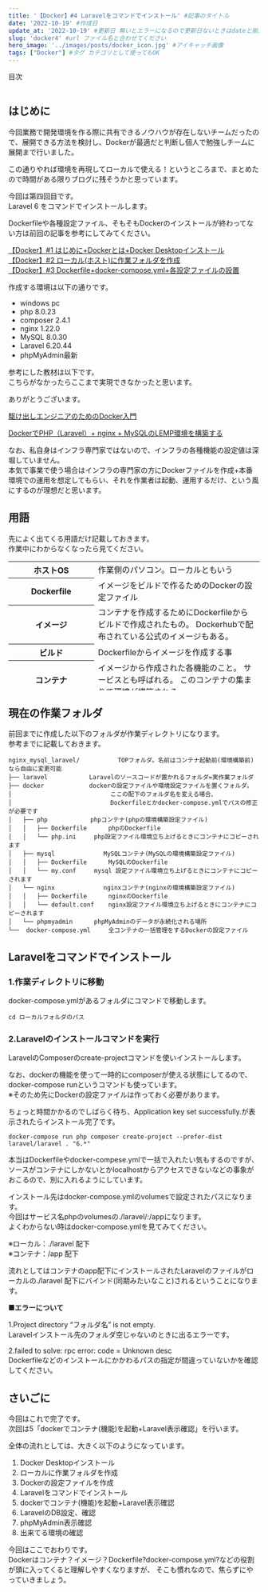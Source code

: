 ```yaml
---
title: '【Docker】#4 Laravelをコマンドでインストール' #記事のタイトル
date: '2022-10-19' #作成日
update_at: '2022-10-19' #更新日 無いとエラーになるので更新日ないときはdateと揃えてください。
slug: 'docker4' #url ファイル名と合わせてください
hero_image: '../images/posts/docker_icon.jpg' #アイキャッチ画像
tags: ["Docker"] #タグ カテゴリとして使ってもOK
---
```


<div class="toc-title">目次</div>

```toc
```

はじめに
----

今回業務で開発環境を作る際に共有できるノウハウが存在しないチームだったので、展開できる方法を検討し、Dockerが最適だと判断し個人で勉強しチームに展開まで行いました。

この通りやれば環境を再現してローカルで使える！というところまで、まとめたので時間がある限りブログに残そうかと思っています。

今回は第四回目です。  
Laravel 6 をコマンドでインストールします。

Dockerfileや各種設定ファイル、そもそもDockerのインストールが終わってない方は前回の記事を参考にしてみてください。

<div class="boxparts ref">
  <div class="title"></div>
  
[【Docker】#1 はじめに+Dockerとは+Docker Desktopインストール](https://minememo.work/docker1)  
[【Docker】#2 ローカル(ホスト)に作業フォルダを作成](https://minememo.work/docker2)  
[【Docker】#3 Dockerfile+docker-compose.yml+各設定ファイルの設置](https://minememo.work/docker3)
</div>

作成する環境は以下の通りです。

- windows pc
- php 8.0.23
- composer 2.4.1
- nginx 1.22.0
- MySQL 8.0.30
- Laravel 6.20.44
- phpMyAdmin最新

参考にした教材は以下です。  
こちらがなかったらここまで実現できなかったと思います。

ありがとうございます。


<div class="boxparts ref">
  <div class="title"></div>
  
[駆け出しエンジニアのためのDocker入門](https://www.udemy.com/course/docker-startup/)

[DockerでPHP（Laravel）+ nginx + MySQLのLEMP環境を構築する](https://qiita.com/hinako_n/items/f15646ea548bcdc8ac6c)
</div>


なお、私自身はインフラ専門家ではないので、インフラの各種機能の設定値は深堀していません。  
本気で事業で使う場合はインフラの専門家の方にDockerファイルを作成+本番環境での運用を想定してもらい、それを作業者は起動、運用するだけ、という風にするのが理想だと思います。

## 用語

先によく出てくる用語だけ記載しておきます。  
作業中にわからなくなったら見てください。

<table class="cps-table03" style="height: 258px;"><tbody><tr style="height: 19px;"><th style="height: 19px; width: 189.703px;">ホストOS</th><td class="rankinginfo" style="height: 19px; width: 461.297px;">作業側のパソコン。ローカルともいう</td></tr><tr style="height: 19px;"><th style="height: 19px; width: 189.703px;">Dockerfile</th><td class="rankinginfo" style="height: 19px; width: 461.297px;">イメージをビルドで作るためのDockerの設定ファイル</td></tr><tr style="height: 36px;"><th style="height: 36px; width: 189.703px;">イメージ</th><td class="rankinginfo" style="height: 36px; width: 461.297px;">コンテナを作成するためにDockerfileからビルドで作成されたもの。  
Dockerhubで配布されている公式のイメージもある。</td></tr><tr style="height: 19px;"><th style="height: 19px; width: 189.703px;">ビルド</th><td class="rankinginfo" style="height: 19px; width: 461.297px;">Dockerfileからイメージを作成する事</td></tr><tr style="height: 55px;"><th style="height: 55px; width: 189.703px;">コンテナ</th><td class="rankinginfo" style="height: 55px; width: 461.297px;">イメージから作成された各機能のこと。  
サービスとも呼ばれる。  
このコンテナの集まりで環境が構築される</td></tr><tr style="height: 36px;"><th style="height: 36px; width: 189.703px;">docker-compose</th><td class="rankinginfo" style="height: 36px; width: 461.297px;">複数のコンテナを一気に作成したりできる一元管理機能。  
Dockerを使う場合実質必須になります。</td></tr><tr style="height: 74px;"><th style="height: 74px; width: 189.703px;">docker-compose.yml</th><td class="rankinginfo" style="height: 74px; width: 461.297px;">複数のコンテナを一気に作成、起動したりできるdocker-composeの一元管理ファイル。  
docker-composeをインストールしてdocker-compose.ymlを作成してdocker composeコマンドで実行して利用します。</td></tr></tbody></table>

現在の作業フォルダ
---------

前回までに作成した以下のフォルダが作業ディレクトリになります。  
参考までに記載しておきます。

```
nginx_mysql_laravel/	　　　　TOPフォルダ。名前はコンテナ起動前(環境構築前)なら自由に変更可能
├── laravel		　　　　Laravelのソースコードが置かれるフォルダ=実作業フォルダ
├── docker		　　　　dockerの設定ファイルや環境設定ファイルを置くフォルダ。
│ 　　　　　　　　　　　　　　　　ここの配下のフォルダ名を変える場合、
│ 　　　　　　　　　　　　　　　　Dockerfileとかdocker-compose.ymlでパスの修正が必要です
│   ├── php		  　　　phpコンテナ(phpの環境構築設定ファイル)
│   │   ├── Dockerfile		phpのDockerfile
│   │   └── php.ini		php設定ファイル環境立ち上げるときにコンテナにコピーされます
│   ├── mysql 		　　　　MySQLコンテナ(MySQLの環境構築設定ファイル)
│   │   ├── Dockerfile		MySQLのDockerfile
│   │   └── my.conf		mysql 設定ファイル環境立ち上げるときにコンテナにコピーされます
│   └── nginx		　　　　nginxコンテナ(nginxの環境構築設定ファイル)
│   │   ├── Dockerfile		nginxのDockerfile
│   │   └── default.conf	nginx設定ファイル環境立ち上げるときにコンテナにコピーされます
│   └── phpmyadmin		phpMyAdminのデータが永続化される場所
└──  docker-compose.yml		全コンテナの一括管理をするDockerの設定ファイル
```

Laravelをコマンドでインストール
-------------------

### 1.作業ディレクトリに移動

docker-compose.ymlがあるフォルダにコマンドで移動します。

```
cd ローカルフォルダのパス
```

### 2.Laravelのインストールコマンドを実行

LaravelのComposerのcreate-projectコマンドを使いインストールします。

なお、dockerの機能を使って一時的にcomposerが使える状態にしてるので、docker-compose runというコマンドも使っています。  
※そのため先にDockerの設定ファイルは作っておく必要があります。

ちょっと時間かかるのでしばらく待ち、Application key set successfully.が表示されたらインストール完了です。

```
docker-compose run php composer create-project --prefer-dist laravel/laravel . "6.*"
```

<div class="boxparts memo">
  <div class="title"></div>
  
本当はDockerfileやdocker-compese.ymlで一括で入れたい気もするのですが、ソースがコンテナにしかないとかlocalhostからアクセスできないなどの事象がおこるので、別に入れるようにしています。

インストール先はdocker-compose.ymlのvolumesで設定されたパスになります。  
今回はサービス名phpのvolumesの./laravel/:/appになります。  
よくわからない時はdocker-compose.ymlを見てみてください。

※ローカル：./laravel 配下  
※コンテナ：/app 配下

流れとしてはコンテナのapp配下にインストールされたLaravelのファイルがローカルの./laravel 配下にバインド(同期みたいなこと)されるということになります。

</div>


<div class="boxparts caution">
  <div class="title"></div>
  
**■エラーについて**

1.Project directory “フォルダ名” is not empty.  
Laravelインストール先のフォルダ空じゃないのときに出るエラーです。

2.failed to solve: rpc error: code = Unknown desc  
Dockerfileなどのインストールにかかわるパスの指定が間違っていないかを確認してください。
</div>

さいごに
----

今回はこれで完了です。  
次回は5「dockerでコンテナ(機能)を起動+Laravel表示確認」を行います。

全体の流れとしては、大きく以下のようになっています。

1. Docker Desktopインストール
2. ローカルに作業フォルダを作成
3. Dockerの設定ファイルを作成
4. Laravelをコマンドでインストール
5. dockerでコンテナ(機能)を起動+Laravel表示確認
6. LaravelのDB設定、確認
7. phpMyAdmin表示確認
8. 出来てる環境の確認

<div class="balloon">
  <div class="icon"></div>
  <div class="talk">
今回はここでおわりです。<br>Dockerはコンテナ？イメージ？Dockerfile?docker-compose.yml?などの役割が頭に入ってくると理解しやすくなりますが、  
そこも慣れなので、焦らずにやっていきましょう。
  </div>
</div>
